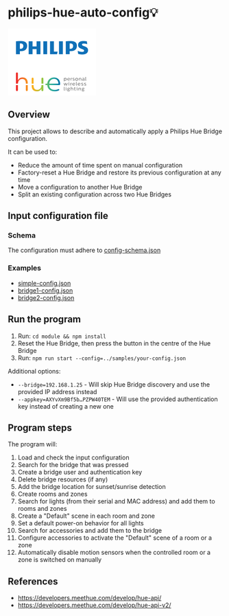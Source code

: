 # philips-hue-auto-config💡

[![](./res/idrKrdVpQk.svg)](https://www.philips-hue.com/)

## Overview

This project allows to describe and automatically apply a Philips Hue Bridge configuration.

It can be used to:
* Reduce the amount of time spent on manual configuration
* Factory-reset a Hue Bridge and restore its previous configuration at any time
* Move a configuration to another Hue Bridge 
* Split an existing configuration across two Hue Bridges

## Input configuration file

### Schema
The configuration must adhere to [config-schema.json](./module/src/config/config-schema.json)

### Examples
* [simple-config.json](./samples/simple-config.json)
* [bridge1-config.json](./samples/bridge1-config.json)
* [bridge2-config.json](./samples/bridge2-config.json)

## Run the program

1. Run: `cd module && npm install` 
2. Reset the Hue Bridge, then press the button in the centre of the Hue Bridge
3. Run: `npm run start --config=../samples/your-config.json`

Additional options:
* `--bridge=192.168.1.25` - Will skip Hue Bridge discovery and use the provided IP address instead
* `--appkey=AXYvXm9Bf5b…PZPW40TEM` - Will use the provided authentication key instead of creating a new one

## Program steps

The program will:

1. Load and check the input configuration
2. Search for the bridge that was pressed
3. Create a bridge user and authentication key
4. Delete bridge resources (if any)
5. Add the bridge location for sunset/sunrise detection
6. Create rooms and zones
7. Search for lights (from their serial and MAC address) and add them to rooms and zones
8. Create a "Default" scene in each room and zone
9. Set a default power-on behavior for all lights
10. Search for accessories and add them to the bridge
11. Configure accessories to activate the "Default" scene of a room or a zone
12. Automatically disable motion sensors when the controlled room or a zone is switched on manually

## References

* https://developers.meethue.com/develop/hue-api/
* https://developers.meethue.com/develop/hue-api-v2/